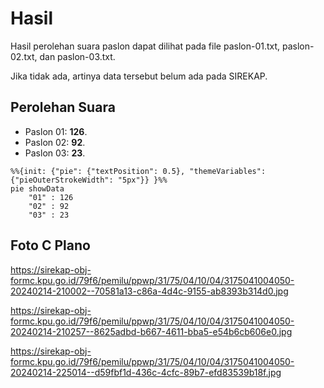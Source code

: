 # Hasil

Hasil perolehan suara paslon dapat dilihat pada file paslon-01.txt, paslon-02.txt, dan paslon-03.txt.

Jika tidak ada, artinya data tersebut belum ada pada SIREKAP.

## Perolehan Suara

 * Paslon 01: **126**.
 * Paslon 02: **92**.
 * Paslon 03: **23**.

```mermaid
%%{init: {"pie": {"textPosition": 0.5}, "themeVariables": {"pieOuterStrokeWidth": "5px"}} }%%
pie showData
    "01" : 126
    "02" : 92
    "03" : 23
```
## Foto C Plano

https://sirekap-obj-formc.kpu.go.id/79f6/pemilu/ppwp/31/75/04/10/04/3175041004050-20240214-210002--70581a13-c86a-4d4c-9155-ab8393b314d0.jpg

https://sirekap-obj-formc.kpu.go.id/79f6/pemilu/ppwp/31/75/04/10/04/3175041004050-20240214-210257--8625adbd-b667-4611-bba5-e54b6cb606e0.jpg

https://sirekap-obj-formc.kpu.go.id/79f6/pemilu/ppwp/31/75/04/10/04/3175041004050-20240214-225014--d59fbf1d-436c-4cfc-89b7-efd83539b18f.jpg
